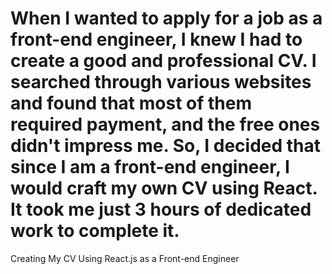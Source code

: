 # When I wanted to apply for a job as a front-end engineer, I knew I had to create a good and professional CV. I searched through various websites and found that most of them required payment, and the free ones didn't impress me. So, I decided that since I am a front-end engineer, I would craft my own CV using React. It took me just 3 hours of dedicated work to complete it.

Creating My CV Using React.js as a Front-end Engineer
